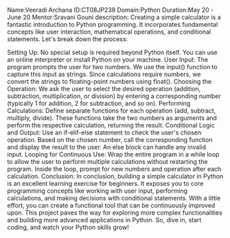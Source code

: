 Name:Veeradi Archana
ID:CT08JP238
Domain:Python
Duration:May 20 -June 20
Mentor:Sravani Gouni
description: Creating a simple calculator is a fantastic introduction to Python programming. It incorporates fundamental concepts like user interaction, mathematical operations, and conditional statements. Let's break down the process:

Setting Up:
No special setup is required beyond Python itself. You can use an online interpreter or install Python on your machine.
User Input:
The program prompts the user for two numbers. We use the input() function to capture this input as strings. Since calculations require numbers, we convert the strings to floating-point numbers using float().
Choosing the Operation:
We ask the user to select the desired operation (addition, subtraction, multiplication, or division) by entering a corresponding number (typically 1 for addition, 2 for subtraction, and so on).
Performing Calculations:
Define separate functions for each operation (add, subtract, multiply, divide). These functions take the two numbers as arguments and perform the respective calculation, returning the result.
Conditional Logic and Output:
Use an if-elif-else statement to check the user's chosen operation. Based on the chosen number, call the corresponding function and display the result to the user. An else block can handle any invalid input.
Looping for Continuous Use:
Wrap the entire program in a while loop to allow the user to perform multiple calculations without restarting the program. Inside the loop, prompt for new numbers and operation after each calculation.
Conclusion: In conclusion, building a simple calculator in Python is an excellent learning exercise for beginners. It exposes you to core programming concepts like working with user input, performing calculations, and making decisions with conditional statements. With a little effort, you can create a functional tool that can be continuously improved upon.  This project paves the way for exploring more complex functionalities and building more advanced applications in Python. So, dive in, start coding, and watch your Python skills grow!
